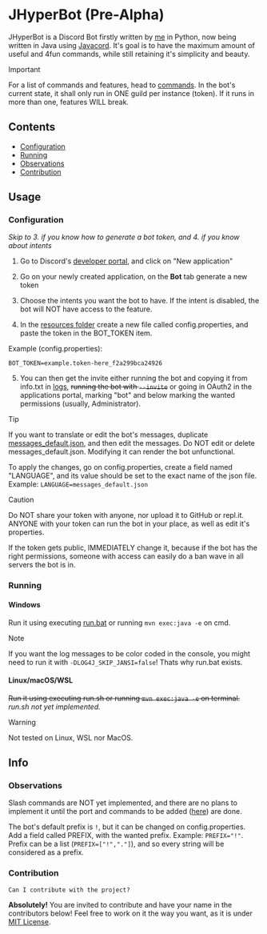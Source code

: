# JHyperBot (Pre-Alpha)
JHyperBot is a Discord Bot firstly written by [me](https://github.com/eduardogott/) in Python, now being written in Java using [Javacord](https://github.com/Javacord/Javacord). It's goal is to have the maximum amount of useful and 4fun commands, while still retaining it's simplicity and beauty.

> [!IMPORTANT]
> For a list of commands and features, head to [commands](COMMANDS.MD).
> In the bot's current state, it shall only run in ONE guild per instance (token). If it runs in more than one, features WILL break.

## Contents
- [Configuration](#configuration)
- [Running](#running)
- [Observations](#observations)
- [Contribution](#contribution)

## Usage
### Configuration
*Skip to 3. if you know how to generate a bot token, and 4. if you know about intents*

1. Go to Discord's [developer portal](https://discord.com/developers/applications), and click on "New application"

2. Go on your newly created application, on the **Bot** tab generate a new token

3. Choose the intents you want the bot to have. If the intent is disabled, the bot will NOT have access to the feature.

4. In the [resources folder](./src/main/resources/) create a new file called config.properties, and paste the token in the BOT_TOKEN item.

Example (config.properties):
```properties
BOT_TOKEN=example.token-here_f2a299bca24926
```
5. You can then get the invite either running the bot and copying it from info.txt in [logs](./logs), ~~running the bot with `--invite`~~ or going in OAuth2 in the applications portal, marking "bot" and below marking the wanted permissions (usually, Administrator).

> [!TIP]
> If you want to translate or edit the bot's messages, duplicate [messages_default.json](./src/main/resources/messages_default.json), and then edit the messages. Do NOT edit or delete messages_default.json. Modifying it can render the bot unfunctional.
>
> To apply the changes, go on config.properties, create a field named "LANGUAGE", and its value should be set to the exact name of the json file. Example: `LANGUAGE=messages_default.json`

> [!CAUTION]
> Do NOT share your token with anyone, nor upload it to GitHub or repl.it. ANYONE with your token can run the bot in your place, as well as edit it's properties.
>
> If the token gets public, IMMEDIATELY change it, because if the bot has the right permissions, someone with access can easily do a ban wave in all servers the bot is in.

### Running
#### Windows
Run it using executing [run.bat](run.bat) or running `mvn exec:java -e` on cmd.
> [!NOTE]
> If you want the log messages to be color coded in the console, you might need to run it with `-DLOG4J_SKIP_JANSI=false`! Thats why run.bat exists.
#### Linux/macOS/WSL
~~Run it using executing run.sh or running `mvn exec:java -e` on terminal.~~ *run.sh not yet implemented.* 

> [!WARNING]
> Not tested on Linux, WSL nor MacOS.



## Info
### Observations
Slash commands are NOT yet implemented, and there are no plans to implement it until the port and commands to be added ([here](./progress.md)) are done.

The bot's default prefix is `!`, but it can be changed on config.properties. Add a field called PREFIX, with the wanted prefix. Example: `PREFIX="!"`. Prefix can be a list (`PREFIX=["!","."]`), and so every string will be considered as a prefix.

### Contribution
`Can I contribute with the project?`

**Absolutely!** You are invited to contribute and have your name in the contributors below! Feel free to work on it the way you want, as it is under [MIT License](./LICENSE).
